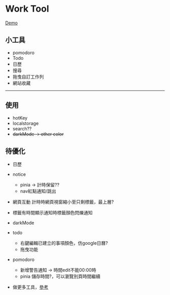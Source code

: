 # Work Tool

[Demo](https://dobi8422.github.io/work-tool/)

## 小工具

* pomodoro
* Todo
* 日歷
* 搜尋
* 拖曳自訂工作列
* 網站收藏

---

## 使用

* hotKey
* localstorage
* search??
* ~~darkMode -> other color~~

## 待優化

* 日歷

* notice
  * pinia -> 計時保留??
  * nav紅點通知/跳出
* 網頁互動 計時時網頁視窗縮小至只剩標籤，最上層?
* 標籤有時間顯示通知時標籤顏色閃爍通知

* darkMode

* todo
  * 右鍵編輯已建立的事項顏色，仿google日曆?
  * 拖曳功能

* pomodoro
  * 新增警告通知 -> 時間edit不能00:00時
  * pinia 儲存時間?，可以瀏覽別頁時間繼續

* 做更多工具，[參考](https://tw.piliapp.com/timer/stopwatch/)
